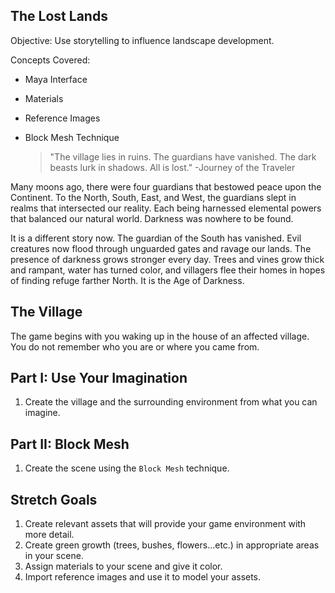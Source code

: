 ## The Lost Lands

Objective: Use storytelling to influence landscape development.

Concepts Covered:
* Maya Interface
* Materials
* Reference Images
* Block Mesh Technique

  >"The village lies in ruins.
  >The guardians have vanished.
  >The dark beasts lurk in shadows.
  >All is lost."
  >-Journey of the Traveler

Many moons ago, there were four guardians that bestowed peace upon the Continent. To the North, South, East, and West, the guardians slept in realms that intersected our reality. Each being harnessed elemental powers that balanced our natural world. Darkness was nowhere to be found.

It is a different story now. The guardian of the South has vanished. Evil creatures now flood through unguarded gates and ravage our lands. The presence of darkness grows stronger every day. Trees and vines grow thick and rampant, water has turned color, and villagers flee their homes in hopes of finding refuge farther North. It is the Age of Darkness.  

## The Village

The game begins with you waking up in the house of an affected village. You do not remember who you are or where you came from.

## Part I: Use Your Imagination
1. Create the village and the surrounding environment from what you can imagine.

## Part II: Block Mesh
1. Create the scene using the ```Block Mesh``` technique.

## Stretch Goals
1. Create relevant assets that will provide your game environment with more detail.
2. Create green growth (trees, bushes, flowers...etc.) in appropriate areas in your scene.
3. Assign materials to your scene and give it color.
4. Import reference images and use it to model your assets.
